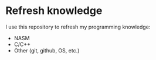 # Refresh knowledge

I use this repository to refresh my programming knowledge:
* NASM
* C/C++
* Other (git, github, OS, etc.)
